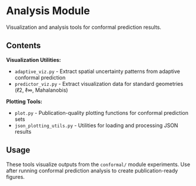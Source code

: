 # Analysis Module

Visualization and analysis tools for conformal prediction results.

## Contents

**Visualization Utilities:**
- `adaptive_viz.py` - Extract spatial uncertainty patterns from adaptive conformal prediction
- `predictor_viz.py` - Extract visualization data for standard geometries (ℓ2, ℓ∞, Mahalanobis)

**Plotting Tools:**
- `plot.py` - Publication-quality plotting functions for conformal prediction sets
- `json_plotting_utils.py` - Utilities for loading and processing JSON results

## Usage

These tools visualize outputs from the `conformal/` module experiments. Use after running conformal prediction analysis to create publication-ready figures.

